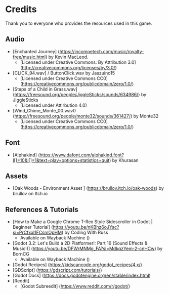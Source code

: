 # Credits

Thank you to everyone who provides the resources used in this game.

## Audio

- [Enchanted Journey] (https://incompetech.com/music/royalty-free/music.html) by Kevin MacLeod.
	- [Licensed under Creative Commons: By Attribution 3.0] (http://creativecommons.org/licenses/by/3.0/)
- [CLICK_94.wav] / ButtonClick.wav by Jaszuino15
	- [Licensed under Creative Commons CC0] (https://creativecommons.org/publicdomain/zero/1.0/)
- [Steps of a Child in Grass.wav] (https://freesound.org/people/JiggleSticks/sounds/634986/) by JiggleSticks
	- [Licensed under Attirbution 4.0)
- [Wind_Chime_Monte_00.wav0 (https://freesound.org/people/monte32/sounds/361427/) by Monte32
	- [Licensed under Creative Commons CC0] (https://creativecommons.org/publicdomain/zero/1.0/)

## Font

- [Alphakind] (https://www.dafont.com/alphakind.font?l[]=10&l[]=1&text=play+options+statistics+quit) by Khurasan

## Assets
- [Oak Woods - Environment Asset ] (https://brullov.itch.io/oak-woods) by brullov on Itch.io

## References & Tutorials

- [How to Make a Google Chrome T-Rex Style Sidescroller in Godot | Beginner Tutorial] (https://youtu.be/nKBhz6oJYsc?si=PrCfxxl1FCsmOpHM) by Coding With Russ
	- Available on Wayback Machine ()
- [Godot 3.2: Let's Build a 2D Platformer!: Part 16 (Sound Effects & Music!)] (https://youtu.be/DFWrMNMg_FA?si=MdkqzYem-2-cnHCw) by BornCG
	- Available on Wayback Machine () 
- [Godot Recipes] (https://kidscancode.org/godot_recipes/4.x/)
- [GDScript] (https://gdscript.com/tutorials/)
- [Godot Docs] (https://docs.godotengine.org/en/stable/index.html)
- [Reddit]
	- [Godot Subreedit] (https://www.reddit.com/r/godot/)